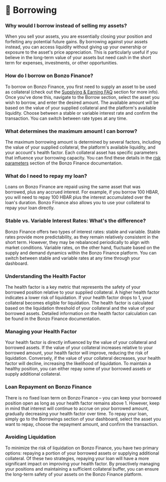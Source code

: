 # 🏦 Borrowing

### Why would I borrow instead of selling my assets?&#x20;

When you sell your assets, you are essentially closing your position and forfeiting any potential future gains. By borrowing against your assets instead, you can access liquidity without giving up your ownership or exposure to the asset's price appreciation. This is particularly useful if you believe in the long-term value of your assets but need cash in the short term for expenses, investments, or other opportunities.

### How do I borrow on Bonzo Finance?&#x20;

To borrow on Bonzo Finance, you first need to supply an asset to be used as collateral (check out the [Supplying & Earning FAQ](https://docs.bonzo.finance/faq/supplying-and-earning) section for more info). Once you've done this, navigate to the Borrow section, select the asset you wish to borrow, and enter the desired amount. The available amount will be based on the value of your supplied collateral and the platform's available liquidity. Choose between a stable or variable interest rate and confirm the transaction. You can switch between rate types at any time.

### What determines the maximum amount I can borrow?&#x20;

The maximum borrowing amount is determined by several factors, including the value of your supplied collateral, the platform's available liquidity, and your account's health factor. Each collateral asset has specific parameters that influence your borrowing capacity. You can find these details in the [risk parameters](https://docs.bonzo.finance) section of the Bonzo Finance documentation.

### What do I need to repay my loan?&#x20;

Loans on Bonzo Finance are repaid using the same asset that was borrowed, plus any accrued interest. For example, if you borrow 100 HBAR, you will need to repay 100 HBAR plus the interest accumulated over the loan's duration. Bonzo Finance also allows you to use your collateral to repay your loan directly.

### Stable vs. Variable Interest Rates: What's the difference?&#x20;

Bonzo Finance offers two types of interest rates: stable and variable. Stable rates provide more predictability, as they remain relatively consistent in the short term. However, they may be rebalanced periodically to align with market conditions. Variable rates, on the other hand, fluctuate based on the supply and demand dynamics within the Bonzo Finance platform. You can switch between stable and variable rates at any time through your dashboard.

### Understanding the Health Factor&#x20;

The health factor is a key metric that represents the safety of your borrowed position relative to your supplied collateral. A higher health factor indicates a lower risk of liquidation. If your health factor drops to 1, your collateral becomes eligible for liquidation. The health factor is calculated based on the liquidation threshold of your collateral and the value of your borrowed assets. Detailed information on the health factor calculation can be found in the Bonzo Finance documentation.

### Managing your Health Factor&#x20;

Your health factor is directly influenced by the value of your collateral and borrowed assets. If the value of your collateral increases relative to your borrowed amount, your health factor will improve, reducing the risk of liquidation. Conversely, if the value of your collateral decreases, your health factor will decline, increasing the likelihood of liquidation. To maintain a healthy position, you can either repay some of your borrowed assets or supply additional collateral.

### Loan Repayment on Bonzo Finance&#x20;

There is no fixed loan term on Bonzo Finance – you can keep your borrowed position open as long as your health factor remains above 1. However, keep in mind that interest will continue to accrue on your borrowed amount, gradually decreasing your health factor over time. To repay your loan, simply go to the Borrowings section of your dashboard, select the asset you want to repay, choose the repayment amount, and confirm the transaction.

### Avoiding Liquidation&#x20;

To minimize the risk of liquidation on Bonzo Finance, you have two primary options: repaying a portion of your borrowed assets or supplying additional collateral. Of these two strategies, repaying your loan will have a more significant impact on improving your health factor. By proactively managing your positions and maintaining a sufficient collateral buffer, you can ensure the long-term safety of your assets on the Bonzo Finance platform.
